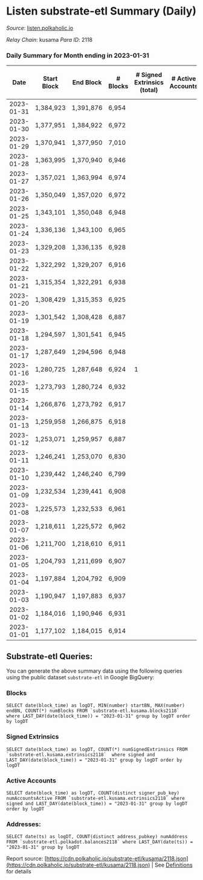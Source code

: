 # Listen substrate-etl Summary (Daily)

_Source_: [listen.polkaholic.io](https://listen.polkaholic.io)

*Relay Chain*: kusama
*Para ID*: 2118



### Daily Summary for Month ending in 2023-01-31


| Date | Start Block | End Block | # Blocks | # Signed Extrinsics (total) | # Active Accounts | # Passive | # New | # Addresses with Balances | # Events | # Transfers | # XCM Transfers In | # XCM Transfers Out |
| ---- | ----------- | --------- | -------- | --------------------------- | ----------------- | --------- | ----- | ------------------------- | -------- | ----------- | ------------------ | ------------------- |
| 2023-01-31 | 1,384,923 | 1,391,876 | 6,954  |  |  |  |  | 2,053 | 13,912 |   |   |   |
| 2023-01-30 | 1,377,951 | 1,384,922 | 6,972  |  |  |  |  | 2,053 | 13,948 |   |   |   |
| 2023-01-29 | 1,370,941 | 1,377,950 | 7,010  |  |  |  |  | 2,053 | 14,024 |   |   |   |
| 2023-01-28 | 1,363,995 | 1,370,940 | 6,946  |  |  |  |  | 2,053 | 13,896 |   |   |   |
| 2023-01-27 | 1,357,021 | 1,363,994 | 6,974  |  |  |  |  | 2,053 | 13,952 |   |   |   |
| 2023-01-26 | 1,350,049 | 1,357,020 | 6,972  |  |  |  |  | 2,053 | 13,947 |   |   |   |
| 2023-01-25 | 1,343,101 | 1,350,048 | 6,948  |  |  |  |  | 2,053 | 13,900 |   |   |   |
| 2023-01-24 | 1,336,136 | 1,343,100 | 6,965  |  |  |  |  | 2,053 | 13,934 |   |   |   |
| 2023-01-23 | 1,329,208 | 1,336,135 | 6,928  |  |  |  |  | 2,053 | 13,860 |   |   |   |
| 2023-01-22 | 1,322,292 | 1,329,207 | 6,916  |  |  |  |  | 2,053 | 13,836 |   |   |   |
| 2023-01-21 | 1,315,354 | 1,322,291 | 6,938  |  |  |  |  | 2,053 | 13,880 |   |   |   |
| 2023-01-20 | 1,308,429 | 1,315,353 | 6,925  |  |  |  |  | 2,053 | 13,854 |   |   |   |
| 2023-01-19 | 1,301,542 | 1,308,428 | 6,887  |  |  |  |  | 2,053 | 13,777 |   |   |   |
| 2023-01-18 | 1,294,597 | 1,301,541 | 6,945  |  |  |  |  | 2,053 | 13,894 |   |   |   |
| 2023-01-17 | 1,287,649 | 1,294,596 | 6,948  |  |  |  |  | 2,053 | 13,900 |   |   |   |
| 2023-01-16 | 1,280,725 | 1,287,648 | 6,924  | 1 |  |  |  | 2,053 | 13,855 |   |   |   |
| 2023-01-15 | 1,273,793 | 1,280,724 | 6,932  |  |  |  |  | 2,053 | 13,868 |   |   |   |
| 2023-01-14 | 1,266,876 | 1,273,792 | 6,917  |  |  |  |  | 2,053 | 13,838 |   |   |   |
| 2023-01-13 | 1,259,958 | 1,266,875 | 6,918  |  |  |  |  | 2,053 | 13,840 |   |   |   |
| 2023-01-12 | 1,253,071 | 1,259,957 | 6,887  |  |  |  |  | 2,053 | 13,777 |   |   |   |
| 2023-01-11 | 1,246,241 | 1,253,070 | 6,830  |  |  |  |  | 2,053 | 13,664 |   |   |   |
| 2023-01-10 | 1,239,442 | 1,246,240 | 6,799  |  |  |  |  | 2,053 | 13,602 |   |   |   |
| 2023-01-09 | 1,232,534 | 1,239,441 | 6,908  |  |  |  |  | 2,053 | 13,820 |   |   |   |
| 2023-01-08 | 1,225,573 | 1,232,533 | 6,961  |  |  |  |  | 2,053 | 13,926 |   |   |   |
| 2023-01-07 | 1,218,611 | 1,225,572 | 6,962  |  |  |  |  | 2,053 | 13,927 |   |   |   |
| 2023-01-06 | 1,211,700 | 1,218,610 | 6,911  |  |  |  |  | 2,053 | 13,826 |   |   |   |
| 2023-01-05 | 1,204,793 | 1,211,699 | 6,907  |  |  |  |  | 2,053 | 13,818 |   |   |   |
| 2023-01-04 | 1,197,884 | 1,204,792 | 6,909  |  |  |  |  | 2,053 | 13,822 |   |   |   |
| 2023-01-03 | 1,190,947 | 1,197,883 | 6,937  |  |  |  |  | 2,053 | 13,878 |   |   |   |
| 2023-01-02 | 1,184,016 | 1,190,946 | 6,931  |  |  |  |  | 2,053 | 13,866 |   |   |   |
| 2023-01-01 | 1,177,102 | 1,184,015 | 6,914  |  |  |  |  | 2,053 | 13,832 |   |   |   |

## Substrate-etl Queries:
You can generate the above summary data using the following queries using the public dataset `substrate-etl` in Google BigQuery:


### Blocks
```
SELECT date(block_time) as logDT, MIN(number) startBN, MAX(number) endBN, COUNT(*) numBlocks FROM `substrate-etl.kusama.blocks2118`  where LAST_DAY(date(block_time)) = "2023-01-31" group by logDT order by logDT
```


### Signed Extrinsics
```
SELECT date(block_time) as logDT, COUNT(*) numSignedExtrinsics FROM `substrate-etl.kusama.extrinsics2118`  where signed and LAST_DAY(date(block_time)) = "2023-01-31" group by logDT order by logDT
```


### Active Accounts
```
SELECT date(block_time) as logDT, COUNT(distinct signer_pub_key) numAccountsActive FROM `substrate-etl.kusama.extrinsics2118` where signed and LAST_DAY(date(block_time)) = "2023-01-31" group by logDT order by logDT
```


### Addresses:
```
SELECT date(ts) as logDT, COUNT(distinct address_pubkey) numAddress FROM `substrate-etl.polkadot.balances2118` where LAST_DAY(date(ts)) = "2023-01-31" group by logDT
```



Report source: [https://cdn.polkaholic.io/substrate-etl/kusama/2118.json](https://cdn.polkaholic.io/substrate-etl/kusama/2118.json) | See [Definitions](/DEFINITIONS.md) for details
